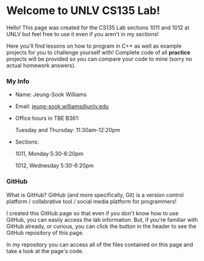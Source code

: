 # Welcome to UNLV CS135 Lab!

Hello! This page was created for the CS135 Lab sections 1011 and 1012 at UNLV but feel free to use it even if you aren't in my sections!

Here you'll find lessons on how to program in C++ as well as example projects for you to challenge yourself with! Complete code of all **practice** projects will be provided so you can compare your code to mine (sorry no actual homework answers).

### My Info

- Name: Jeung-Sook Williams
- Email: jeung-sook.williams@unlv.edu
- Office hours in TBE B361:

    Tuesday and Thursday: 11:30am-12:20pm

- Sections:

    1011, Monday 5:30-6:20pm

    1012, Wednesday 5:30-6:20pm

### GitHub

What is GitHub? GitHub (and more specifically, Git) is a version control platform / collabrative tool / social media platform for programmers!

I created this GitHub page so that even if you don't know how to use GitHub, you can easily access the lab information. But, if you're familiar with GitHub already, or curious, you can click the button in the header to see the GitHub repository of this page. 

In my repository you can access all of the files contained on this page and take a look at the page's code.
